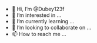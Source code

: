 - 👋 Hi, I’m @Dubey123f
- 👀 I’m interested in ...
- 🌱 I’m currently learning ...
- 💞️ I’m looking to collaborate on ...
- 📫 How to reach me ...

<!---
Dubey123f/Dubey123f is a ✨ special ✨ repository because its `README.md` (this file) appears on your GitHub profile.
You can click the Preview link to take a look at your changes.
--->
